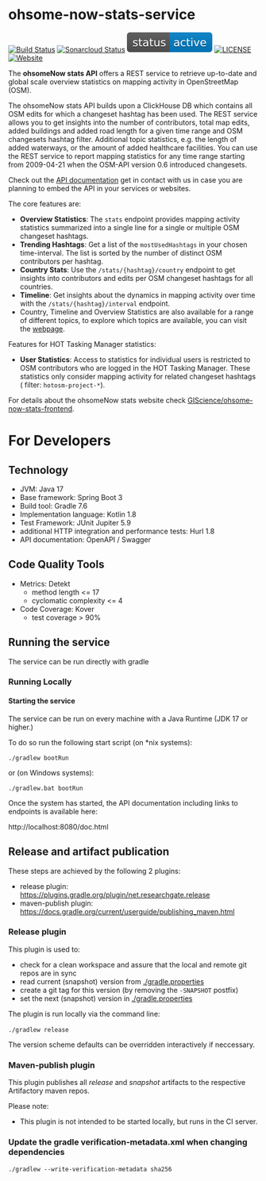# ohsome-now-stats-service

[![Build Status](https://jenkins.heigit.org/buildStatus/icon?job=ohsomeNow%20stats%20service/main)](https://jenkins.heigit.org/job/ohsomeNow%20stats%20service/job/main/)
[![Sonarcloud Status](https://sonarcloud.io/api/project_badges/measure?project=GIScience_ohsome-now-stats-service&metric=alert_status)](https://sonarcloud.io/dashboard?id=GIScience_ohsome-now-stats-service)
[![status: active](https://github.com/GIScience/badges/raw/master/status/active.svg)](https://github.com/GIScience/badges#active)
[![LICENSE](https://img.shields.io/github/license/GIScience/ohsome-now-stats-service)](LICENSE)
[![Website](https://img.shields.io/website?url=https%3A%2F%2Fstats.now.ohsome.org%2Fapi%2F)](https://stats.now.ohsome.org/api/)

The **ohsomeNow stats API** offers a REST service to retrieve up-to-date and global scale overview statistics on mapping
activity in OpenStreetMap (OSM).

The ohsomeNow stats API builds upon a ClickHouse DB which contains all OSM edits for which a changeset hashtag has been
used. The REST service allows you to get insights into the number of contributors, total map edits, added buildings and
added road length for a given time range and OSM changesets hashtag filter. Additional topic statistics, e.g. the length
of added waterways, or the amount of added healthcare facilities. You can use the REST service to report mapping
statistics for any time range starting from 2009-04-21 when the OSM-API version 0.6 introduced changesets.

Check out the [API documentation](https://stats.now.ohsome.org/api/swagger-ui/index.html#/) get in contact with us in
case you are planning to embed the API in your services or
websites.

The core features are:

* **Overview Statistics**: The `stats` endpoint provides mapping activity statistics summarized into a single line for a
  single or multiple OSM changeset hashtags.
* **Trending Hashtags**: Get a list of the `mostUsedHashtags` in your chosen time-interval. The list is sorted by the
  number of distinct OSM contributors per hashtag.
* **Country Stats**: Use the `/stats/{hashtag}/country` endpoint to get insights into contributors and edits per OSM
  changeset hashtags for all countries.
* **Timeline**: Get insights about the dynamics in mapping activity over time with the `/stats/{hashtag}/interval`
  endpoint.
* Country, Timeline and Overview Statistics are also available for a range of different topics, to explore which topics
  are available, you can visit the [webpage](https://stats.now.ohsome.org).

Features for HOT Tasking Manager statistics:

* **User Statistics**: Access to statistics for individual users is restricted to OSM contributors who are logged in the
  HOT Tasking Manager. These statistics only consider mapping activity for related changeset hashtags (
  filter: `hotosm-project-*`).

For details about the ohsomeNow stats website
check [GIScience/ohsome-now-stats-frontend](https://github.com/GIScience/ohsome-now-stats-frontend).

# For Developers

## Technology

* JVM: Java 17
* Base framework: Spring Boot 3
* Build tool: Gradle 7.6
* Implementation language: Kotlin 1.8
* Test Framework: JUnit Jupiter 5.9
* additional HTTP integration and performance tests: Hurl 1.8
* API documentation: OpenAPI / Swagger

## Code Quality Tools

* Metrics: Detekt
    * method length <= 17
    * cyclomatic complexity <= 4
* Code Coverage: Kover
    * test coverage > 90%

## Running the service

The service can be run directly with gradle

### Running Locally

#### Starting the service

The service can be run on every machine with a Java Runtime (JDK 17 or higher.)

To do so run the following start script (on *nix systems):

```shell
./gradlew bootRun   
```

or (on Windows systems):

```shell
./gradlew.bat bootRun   
```

Once the system has started,
the API documentation including links to endpoints is available here:

http://localhost:8080/doc.html

## Release and artifact publication

These steps are achieved by the following 2 plugins:

* release plugin: https://plugins.gradle.org/plugin/net.researchgate.release
* maven-publish plugin: https://docs.gradle.org/current/userguide/publishing_maven.html

### Release plugin

This plugin is used to:

* check for a clean workspace and assure that the local and remote git repos are in sync
* read current (snapshot) version from [./gradle.properties](./gradle.properties)
* create a git tag for this version (by removing the `-SNAPSHOT` postfix)
* set the next (snapshot) version in [./gradle.properties](./gradle.properties)

The plugin is run locally via the command line:

`./gradlew release`

The version scheme defaults can be overridden interactively if neccessary.

### Maven-publish plugin

This plugin publishes all *release* and *snapshot* artifacts to the respective Artifactory maven repos.

Please note:

* This plugin is not intended to be started locally, but runs in the CI server. 

### Update the gradle verification-metadata.xml when changing dependencies

```
./gradlew --write-verification-metadata sha256
```






















